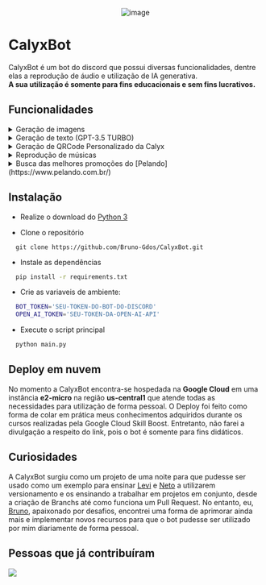 
<p align="center">
    <img src="https://github.com/Bruno-Gdos/CalyxBot/assets/87917525/6c169f19-1e73-4184-bb49-87b7c3578aa6" alt="image">
    <H1> CalyxBot </H1>
</p>


CalyxBot é um bot do discord que possui diversas funcionalidades, dentre elas a reprodução de áudio e utilização de IA generativa. 
<br><b> A sua utilização é somente para fins educacionais e sem fins lucrativos.</b>

## Funcionalidades

<details>
  <summary> Geração de imagens</summary>
  
  ### ScreenShot
  <img src="https://github.com/Bruno-Gdos/CalyxBot/assets/87917525/2a28613d-4545-43d3-aa21-6c8fba35ab4e" alt="image" width="400px">
</details>

<details>
  <summary> Geração de texto (GPT-3.5 TURBO)</summary>
  
  ### ScreenShot
  <img src="https://github.com/Bruno-Gdos/CalyxBot/assets/87917525/a2baef03-5cbc-4d50-a1b3-74a83fd61082)" alt="image" width="600px">
</details>

<details>
  <summary> Geração de QRCode Personalizado da Calyx</summary>
  
  ### ScreenShot
   <img src="https://github.com/Bruno-Gdos/CalyxBot/assets/87917525/b51a8da6-9bfd-49ef-874d-2c040f28407e" alt="image" width="400px">
</details>


<details>
  <summary> Reprodução de músicas</summary>
  
  ### ScreenShot
  <img src="https://github.com/Bruno-Gdos/CalyxBot/assets/87917525/efb35226-6177-45df-acea-983c543d1760" alt="image" width="400px">
</details>

<details>
  <summary> Busca das melhores promoções do [Pelando](https://www.pelando.com.br/)</summary>
  
  ### ScreenShot
  <img src="https://github.com/Bruno-Gdos/CalyxBot/assets/87917525/94b6a8cc-cfeb-423b-9278-256572c93ceb" alt="image" width="500px">
</details>




## Instalação

- Realize o download do [Python 3](https://www.python.org/downloads/)

- Clone o repositório

```git
  git clone https://github.com/Bruno-Gdos/CalyxBot.git
```

- Instale as dependências

```bash
  pip install -r requirements.txt
```

- Crie as variaveis de ambiente:
```bash
  BOT_TOKEN='SEU-TOKEN-DO-BOT-DO-DISCORD'
  OPEN_AI_TOKEN='SEU-TOKEN-DA-OPEN-AI-API'
```

- Execute o script principal

```bash
  python main.py
```

## Deploy em nuvem
No momento a CalyxBot encontra-se hospedada na **Google Cloud** em uma instância **e2-micro** na região **us-central1** que atende todas as necessidades para utilização de forma pessoal. O Deploy foi feito como forma de colar em prática meus conhecimentos adquiridos durante os cursos realizadas pela Google Cloud Skill Boost. Entretanto, não farei a divulgação a respeito do link, pois o bot é somente para fins didáticos.

## Curiosidades

A CalyxBot surgiu como um projeto de uma noite para que pudesse ser usado como um exemplo para ensinar [Levi](https://github.com/levimotaa) e [Neto](https://github.com/Neto02) a utilizarem versionamento e os ensinando a trabalhar em projetos em conjunto, desde a criação de Branchs até como funciona um Pull Request. No entanto, eu, [Bruno](https://github.com/Bruno-Gdos), apaixonado por desafios, encontrei uma forma de aprimorar ainda mais e implementar novos recursos para que o bot pudesse ser utilizado por mim diariamente de forma pessoal.

## Pessoas que já contribuíram

<a href="https://github.com/Bruno-Gdos/CalyxBot/graphs/contributors"><img src="https://contrib.rocks/image?repo=Bruno-Gdos/CalyxBot" /></a>

